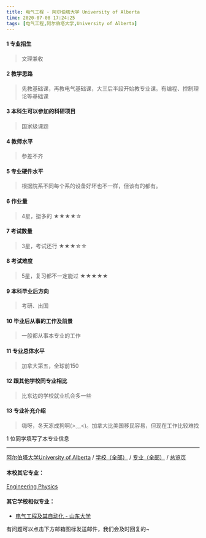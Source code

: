 ```yaml
---
title: 电气工程 - 阿尔伯塔大学 University of Alberta
time: 2020-07-08 17:24:25
tags: [电气工程,阿尔伯塔大学,University of Alberta]
---
```

#### 1 专业招生
> 文理兼收  


#### 2 教学思路
> 先教基础课，再教电气基础课，大三后半段开始教专业课。有编程、控制理论等基础课


#### 3 本科生可以参加的科研项目
>  国家级课题


#### 4 教师水平
> 参差不齐


#### 5 专业硬件水平
> 根据院系不同每个系的设备好坏也不一样，但该有的都有。


#### 6 作业量
>4星，挺多的
★★★★☆


#### 7 考试数量
> 3星，考试还行
★★★☆☆


#### 8 考试难度
> 5星，复习都不一定能过
★★★★★


#### 9 本科毕业后方向
> 考研、出国


#### 10 毕业后从事的工作及前景
> 一般都从事本专业的工作


#### 11 专业总体水平
> 加拿大第五，全球前150


#### 12 跟其他学校同专业相比
> 比东边的学校就业机会多一些


#### 13 专业补充介绍
> 嗨呀，冬天冻成狗啊(>﹏<)。加拿大比美国移民容易，但现在工作比较难找

1 位同学填写了本专业信息
***
[阿尔伯塔大学University of Alberta](https://univgo.github.io/2020/07/08/阿尔伯塔大学University%20of%20Alberta) / [学校（全部）](https://univgo.github.io/2020/07/09/学校汇总页) / [专业（全部）](https://univgo.github.io/2020/07/09/专业汇总页) / [总览页](https://univgo.github.io/2020/07/09/总览)
#### 本校其它专业：
[Engineering Physics](https://univgo.github.io/2020/07/08/Engineering%20Physics%20-%20阿尔伯塔大学%20University%20of%20Alberta)
#### 其它学校相似专业：
- [电气工程及其自动化 - 山东大学](https://univgo.github.io/2020/07/08/电气工程及其自动化%20-%20山东大学)


有问题可以点击下方邮箱图标发送邮件，我们会及时回复的~
